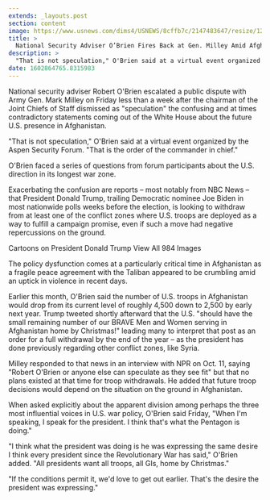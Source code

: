 ```yaml
--- 
extends: _layouts.post 
section: content 
image: https://www.usnews.com/dims4/USNEWS/8cffb7c/2147483647/resize/1200x%3E/quality/85/?url=http%3A%2F%2Fmedia.beam.usnews.com%2Ff3%2F5cabea68a9f11d1bfce5493e1fafcb%2Fmedia%3A57d997d834734cb4832e207c500d108cElection_Security_National_Security_Advisor_96912.jpg 
title: > 
  National Security Adviser O’Brien Fires Back at Gen. Milley Amid Afghanistan Confusion 
description: > 
  "That is not speculation," O'Brien said at a virtual event organized by the Aspen Security Forum.O'Brien faced a series of questions from forum participants about the U.S. direction in its longest war zone.Earlier this month, O'Brien said the number of U.S. troops in Afghanistan would drop from its current level of roughly 4,500 down to 2,500 by early next year.I think that's what the Pentagon is doing.""I think what the president was doing is he was expressing the same desire I think every president since the Revolutionary War has said," O'Brien added. 
date: 1602864765.8315983 
--- 
```

National security adviser Robert O'Brien escalated a public dispute with Army Gen. Mark Milley on Friday less than a week after the chairman of the Joint Chiefs of Staff dismissed as "speculation" the confusing and at times contradictory statements coming out of the White House about the future U.S. presence in Afghanistan.

"That is not speculation," O'Brien said at a virtual event organized by the Aspen Security Forum. "That is the order of the commander in chief."

O'Brien faced a series of questions from forum participants about the U.S. direction in its longest war zone.

Exacerbating the confusion are reports – most notably from NBC News – that President Donald Trump, trailing Democratic nominee Joe Biden in most nationwide polls weeks before the election, is looking to withdraw from at least one of the conflict zones where U.S. troops are deployed as a way to fulfill a campaign promise, even if such a move had negative repercussions on the ground.

Cartoons on President Donald Trump View All 984 Images

The policy dysfunction comes at a particularly critical time in Afghanistan as a fragile peace agreement with the Taliban appeared to be crumbling amid an uptick in violence in recent days.

Earlier this month, O'Brien said the number of U.S. troops in Afghanistan would drop from its current level of roughly 4,500 down to 2,500 by early next year. Trump tweeted shortly afterward that the U.S. "should have the small remaining number of our BRAVE Men and Women serving in Afghanistan home by Christmas!" leading many to interpret that post as an order for a full withdrawal by the end of the year – as the president has done previously regarding other conflict zones, like Syria.

Milley responded to that news in an interview with NPR on Oct. 11, saying "Robert O'Brien or anyone else can speculate as they see fit" but that no plans existed at that time for troop withdrawals. He added that future troop decisions would depend on the situation on the ground in Afghanistan.

When asked explicitly about the apparent division among perhaps the three most influential voices in U.S. war policy, O'Brien said Friday, "When I'm speaking, I speak for the president. I think that's what the Pentagon is doing."

"I think what the president was doing is he was expressing the same desire I think every president since the Revolutionary War has said," O'Brien added. "All presidents want all troops, all GIs, home by Christmas."

"If the conditions permit it, we'd love to get out earlier. That's the desire the president was expressing."